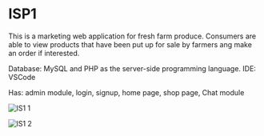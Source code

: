 # ISP1

This is a marketing web application for fresh farm produce. Consumers are able to view products that have been put up for sale by farmers ang make an order if interested.

Database: MySQL and PHP as the server-side programming language. IDE: VSCode

Has: admin module, login, signup, home page, shop page, Chat module


![IS1 1](https://user-images.githubusercontent.com/46792208/209094360-68910498-9f6f-4e36-9c11-153c81e8a860.png)


![IS1 2](https://user-images.githubusercontent.com/46792208/209094480-41c03949-4278-45f6-849d-d479c76ead18.png)
